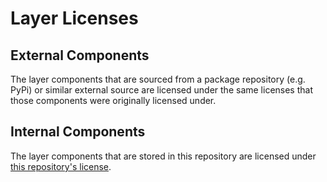 # Layer Licenses

## External Components

The layer components that are sourced from a package repository (e.g. PyPi) or similar external source are licensed under the same licenses that those components were originally licensed under.


## Internal Components

The layer components that are stored in this repository are licensed under [this repository's license](https://github.com/Invicton-Labs/public-lambda-layers/blob/main/LICENSE).
